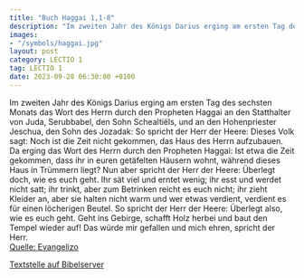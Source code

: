 ```yaml
---
title: "Buch Haggai 1,1-8"
description: "Im zweiten Jahr des Königs Darius erging am ersten Tag des sechsten Monats das Wort des Herrn durch den Propheten Haggai an den Statthalter von Juda, Serubbabel, den Sohn Schealtiëls, und an den Hohenpriester Jeschua, den Sohn des Jozadak: So spricht der Herr der Heere: Dieses Vo...."
images:
- "/symbols/haggai.jpg"
layout: post
category: LECTIO 1
tag: LECTIO 1
date: 2023-09-28 06:30:00 +0100
---
```

Im zweiten Jahr des Königs Darius erging am ersten Tag des sechsten Monats das Wort des Herrn durch den Propheten Haggai an den Statthalter von Juda, Serubbabel, den Sohn Schealtiëls, und an den Hohenpriester Jeschua, den Sohn des Jozadak:
So spricht der Herr der Heere: Dieses Volk sagt: Noch ist die Zeit nicht gekommen, das Haus des Herrn aufzubauen.<!--more-->
Da erging das Wort des Herrn durch den Propheten Haggai:
Ist etwa die Zeit gekommen, dass ihr in euren getäfelten Häusern wohnt, während dieses Haus in Trümmern liegt?
Nun aber spricht der Herr der Heere: Überlegt doch, wie es euch geht.
Ihr sät viel und erntet wenig; ihr esst und werdet nicht satt; ihr trinkt, aber zum Betrinken reicht es euch nicht; ihr zieht Kleider an, aber sie halten nicht warm und wer etwas verdient, verdient es für einen löcherigen Beutel.
So spricht der Herr der Heere: Überlegt also, wie es euch geht.
Geht ins Gebirge, schafft Holz herbei und baut den Tempel wieder auf! Das würde mir gefallen und mich ehren, spricht der Herr.<br>
[Quelle: Evangelizo](https://evangeliumtagfuertag.org/DE/gospel)

[Textstelle auf Bibelserver](https://www.bibleserver.com/EU/Haggai1,1-8)
